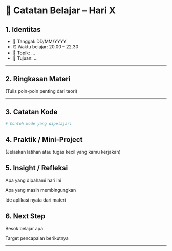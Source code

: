 # 📒 Catatan Belajar – Hari X

## 1. Identitas
- 📅 Tanggal: DD/MM/YYYY
- ⏰ Waktu belajar: 20.00 – 22.30
- 🎯 Topik: ...
- 📌 Tujuan: ...

---

## 2. Ringkasan Materi
(Tulis poin-poin penting dari teori)

---

## 3. Catatan Kode
```python
# Contoh kode yang dipelajari
```

## 4. Praktik / Mini-Project

(Jelaskan latihan atau tugas kecil yang kamu kerjakan)

## 5. Insight / Refleksi

Apa yang dipahami hari ini

Apa yang masih membingungkan

Ide aplikasi nyata dari materi

## 6. Next Step

Besok belajar apa

Target pencapaian berikutnya

---
